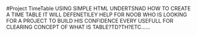 #Project TimeTable
USING SIMPLE HTML UNDERTSNAD HOW TO CREATE A TIME TABLE 
IT WILL DEFENETILEY HELP FOR NOOB WHO IS LOOKING FOR A PROJECT TO BUILD HIS CONFIDENCE 
EVERY USEFULL FOR CLEARING CONCEPT OF WHAT IS TABLE?TD?TH?ETC......
